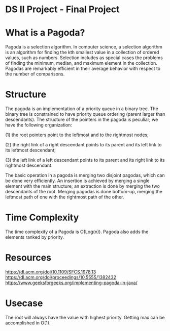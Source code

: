 # DS II Project - Final Project 

# What is a Pagoda?

Pagoda is a selection algorithm. In computer science, a selection algorithm is an algorithm for finding the kth smallest value in a collection of ordered values, such as numbers. Selection includes as special cases the problems of finding the minimum, median, and maximum element in the collection. Pagodas are remarkably efficient in their average behavior with respect to the number of comparisons.

# Structure
The pagoda is an implementation of a priority queue in a binary tree. The binary tree is constrained to have priority queue ordering (parent larger than descendants). The structure of the pointers in the pagoda is peculiar; we have the following organization:

(1) the root pointers point to the leftmost and to the rightmost nodes;

(2) the right link of a right descendant points to its parent and its left link to its leftmost descendant;

(3) the left link of a left descendant points to its parent and its right link to its rightmost descendant. 

The basic operation in a pagoda is merging two disjoint pagodas, which can be done very efficiently. An insertion is achieved by merging a single element with the main structure; an extraction is done by merging the two descendants of the root. Merging pagodas is done bottom-up, merging the leftmost path of one with the rightmost path of the other.

# Time Complexity
The time complexity of a Pagoda is O(Log(n)). Pagoda also adds the elements ranked by priority. 

# Resources 
https://dl.acm.org/doi/10.1109/SFCS.1978.13
https://dl.acm.org/doi/proceedings/10.5555/1382432
https://www.geeksforgeeks.org/implementing-pagoda-in-java/

# Usecase
The root will always have the value with highest priority. Getting max can be accomplished in O(1).

